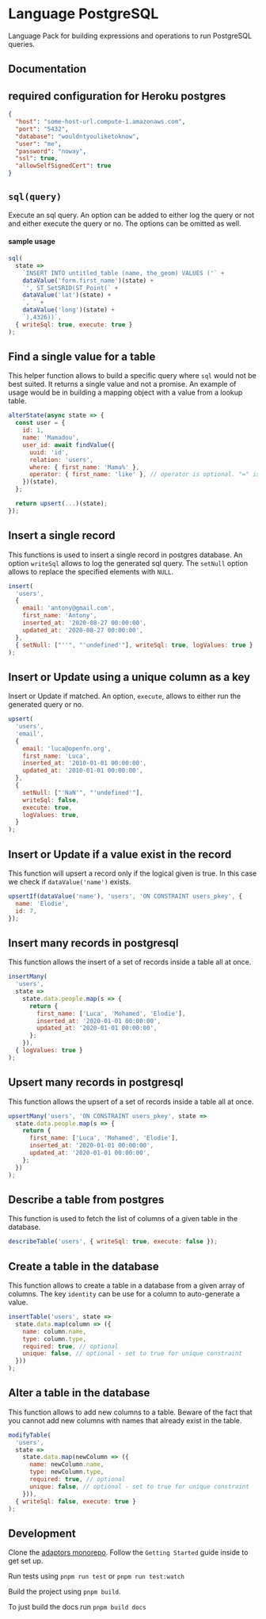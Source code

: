 # Language PostgreSQL

Language Pack for building expressions and operations to run PostgreSQL queries.

## Documentation

## required configuration for Heroku postgres

```json
{
  "host": "some-host-url.compute-1.amazonaws.com",
  "port": "5432",
  "database": "wouldntyouliketoknow",
  "user": "me",
  "password": "noway",
  "ssl": true,
  "allowSelfSignedCert": true
}
```

## `sql(query)`

Execute an sql query. An option can be added to either log the query or not and
either execute the query or no. The options can be omitted as well.

#### sample usage

```js
sql(
  state =>
    `INSERT INTO untitled_table (name, the_geom) VALUES ('` +
    dataValue('form.first_name')(state) +
    `', ST_SetSRID(ST_Point(` +
    dataValue('lat')(state) +
    `, ` +
    dataValue('long')(state) +
    `),4326))`,
  { writeSql: true, execute: true }
);
```

## Find a single value for a table

This helper function allows to build a specific query where `sql` would not be
best suited. It returns a single value and not a promise. An example of usage
would be in building a mapping object with a value from a lookup table.

```js
alterState(async state => {
  const user = {
    id: 1,
    name: 'Mamadou',
    user_id: await findValue({
      uuid: 'id',
      relation: 'users',
      where: { first_name: 'Mama%' },
      operator: { first_name: 'like' }, // operator is optional. "=" is used by default.
    })(state),
  };

  return upsert(...)(state);
});
```

## Insert a single record

This functions is used to insert a single record in postgres database. An option
`writeSql` allows to log the generated sql query. The `setNull` option allows to
replace the specified elements with `NULL`.

```js
insert(
  'users',
  {
    email: 'antony@gmail.com',
    first_name: 'Antony',
    inserted_at: '2020-08-27 00:00:00',
    updated_at: '2020-08-27 00:00:00',
  },
  { setNull: ["''", "'undefined'"], writeSql: true, logValues: true }
);
```

## Insert or Update using a unique column as a key

Insert or Update if matched. An option, `execute`, allows to either run the
generated query or no.

```js
upsert(
  'users',
  'email',
  {
    email: 'luca@openfn.org',
    first_name: 'Luca',
    inserted_at: '2010-01-01 00:00:00',
    updated_at: '2010-01-01 00:00:00',
  },
  {
    setNull: ["'NaN'", "'undefined'"],
    writeSql: false,
    execute: true,
    logValues: true,
  }
);
```

## Insert or Update if a value exist in the record

This function will upsert a record only if the logical given is true. In this
case we check if `dataValue('name')` exists.

```js
upsertIf(dataValue('name'), 'users', 'ON CONSTRAINT users_pkey', {
  name: 'Elodie',
  id: 7,
});
```

## Insert many records in postgresql

This function allows the insert of a set of records inside a table all at once.

```js
insertMany(
  'users',
  state =>
    state.data.people.map(s => {
      return {
        first_name: ['Luca', 'Mohamed', 'Elodie'],
        inserted_at: '2020-01-01 00:00:00',
        updated_at: '2020-01-01 00:00:00',
      };
    }),
  { logValues: true }
);
```

## Upsert many records in postgresql

This function allows the upsert of a set of records inside a table all at once.

```js
upsertMany('users', 'ON CONSTRAINT users_pkey', state =>
  state.data.people.map(s => {
    return {
      first_name: ['Luca', 'Mohamed', 'Elodie'],
      inserted_at: '2020-01-01 00:00:00',
      updated_at: '2020-01-01 00:00:00',
    };
  })
);
```

## Describe a table from postgres

This function is used to fetch the list of columns of a given table in the
database.

```js
describeTable('users', { writeSql: true, execute: false });
```

## Create a table in the database

This function allows to create a table in a database from a given array of
columns. The key `identity` can be use for a column to auto-generate a value.

```js
insertTable('users', state =>
  state.data.map(column => ({
    name: column.name,
    type: column.type,
    required: true, // optional
    unique: false, // optional - set to true for unique constraint
  }))
);
```

## Alter a table in the database

This function allows to add new columns to a table. Beware of the fact that you
cannot add new columns with names that already exist in the table.

```js
modifyTable(
  'users',
  state =>
    state.data.map(newColumn => ({
      name: newColumn.name,
      type: newColumn.type,
      required: true, // optional
      unique: false, // optional - set to true for unique constraint
    })),
  { writeSql: false, execute: true }
);
```

## Development

Clone the [adaptors monorepo](https://github.com/OpenFn/adaptors). Follow the
`Getting Started` guide inside to get set up.

Run tests using `pnpm run test` or `pnpm run test:watch`

Build the project using `pnpm build`.

To just build the docs run `pnpm build docs`
